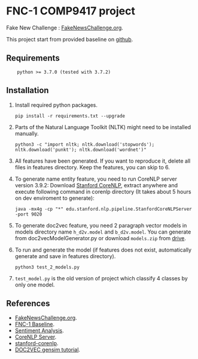 # FNC-1 COMP9417 project

Fake New Challenge : [FakeNewsChallenge.org](http://fakenewschallenge.org).

This project start from provided baseline on [github](https://github.com/FakeNewsChallenge/fnc-1-baseline).

## Requirements

        python >= 3.7.0 (tested with 3.7.2)

## Installation

1.  Install required python packages.

        pip install -r requirements.txt --upgrade

2.  Parts of the Natural Language Toolkit (NLTK) might need to be installed manually.

        python3 -c "import nltk; nltk.download('stopwords'); nltk.download('punkt'); nltk.download('wordnet')"

3.  All features have been generated. If you want to reproduce it, delete all files in features directory. Keep the features, you can skip to 6.

4.  To generate name entity feature, you need to run CoreNLP server version 3.9.2: Download [Stanford CoreNLP](https://stanfordnlp.github.io/CoreNLP/history.html), extract anywhere and execute following command in corenlp directory (It takes about 5 hours on dev enviroment to generate):

        java -mx4g -cp "*" edu.stanford.nlp.pipeline.StanfordCoreNLPServer -port 9020

5.  To generate doc2vec feature, you need 2 paragraph vector models in models directory name `h_d2v.model` and `b_d2v.model`. You can generate from doc2vecModelGenerator.py or download `models.zip` from [drive](https://drive.google.com/drive/folders/1dUrKZuVctHLy1PBvCRV3pZPbE5iFZL7i?usp=sharing).

6.  To run and generate the model (if features does not exist, automatically generate and save in features directory).

        python3 test_2_models.py

7.  `test_model.py` is the old version of project which classify 4 classes by only one model.

## References

- [FakeNewsChallenge.org](http://fakenewschallenge.org).
- [FNC-1 Baseline](https://github.com/FakeNewsChallenge/fnc-1-baseline).
- [Sentiment Analysis](http://www.nltk.org/howto/sentiment.html).
- [CoreNLP Server](https://stanfordnlp.github.io/CoreNLP/index.html).
- [stanford-corenlp](https://github.com/Lynten/stanford-corenlp).
- [DOC2VEC gensim tutorial](https://medium.com/@mishra.thedeepak/doc2vec-simple-implementation-example-df2afbbfbad5).
